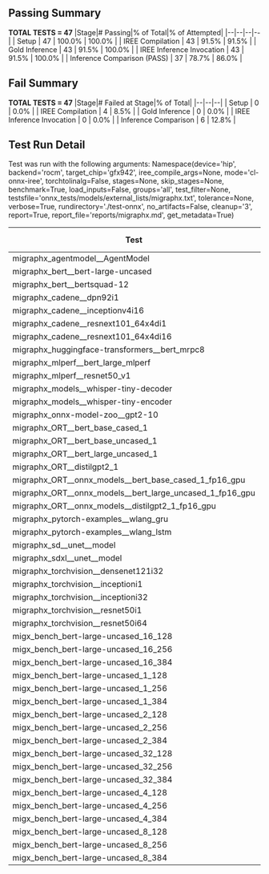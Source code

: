 ## Passing Summary

**TOTAL TESTS = 47**
|Stage|# Passing|% of Total|% of Attempted|
|--|--|--|--|
| Setup | 47 | 100.0% | 100.0% |
| IREE Compilation | 43 | 91.5% | 91.5% |
| Gold Inference | 43 | 91.5% | 100.0% |
| IREE Inference Invocation | 43 | 91.5% | 100.0% |
| Inference Comparison (PASS) | 37 | 78.7% | 86.0% |
## Fail Summary

**TOTAL TESTS = 47**
|Stage|# Failed at Stage|% of Total|
|--|--|--|
| Setup | 0 | 0.0% |
| IREE Compilation | 4 | 8.5% |
| Gold Inference | 0 | 0.0% |
| IREE Inference Invocation | 0 | 0.0% |
| Inference Comparison | 6 | 12.8% |
## Test Run Detail
Test was run with the following arguments:
Namespace(device='hip', backend='rocm', target_chip='gfx942', iree_compile_args=None, mode='cl-onnx-iree', torchtolinalg=False, stages=None, skip_stages=None, benchmark=True, load_inputs=False, groups='all', test_filter=None, testsfile='onnx_tests/models/external_lists/migraphx.txt', tolerance=None, verbose=True, rundirectory='./test-onnx', no_artifacts=False, cleanup='3', report=True, report_file='reports/migraphx.md', get_metadata=True)

| Test | Exit Status | Mean Benchmark Time (ms) | Notes |
|--|--|--|--|
| migraphx_agentmodel__AgentModel | Numerics | 1.980922591063263 | |
| migraphx_bert__bert-large-uncased | PASS | 18.9606168843294 | |
| migraphx_bert__bertsquad-12 | compilation | None | |
| migraphx_cadene__dpn92i1 | PASS | 5.433692383883017 | |
| migraphx_cadene__inceptionv4i16 | PASS | 29.396697966957515 | |
| migraphx_cadene__resnext101_64x4di1 | PASS | 6.293902556366592 | |
| migraphx_cadene__resnext101_64x4di16 | PASS | 30.013172814506106 | |
| migraphx_huggingface-transformers__bert_mrpc8 | PASS | 6.99645289060085 | |
| migraphx_mlperf__bert_large_mlperf | Numerics | 28.468939335240666 | |
| migraphx_mlperf__resnet50_v1 | PASS | 4.775814909372866 | |
| migraphx_models__whisper-tiny-decoder | PASS | 44.35135140253502 | |
| migraphx_models__whisper-tiny-encoder | Numerics | 47.02733166696918 | |
| migraphx_onnx-model-zoo__gpt2-10 | compilation | None | |
| migraphx_ORT__bert_base_cased_1 | PASS | 107.20635399809993 | |
| migraphx_ORT__bert_base_uncased_1 | PASS | 110.1750629105871 | |
| migraphx_ORT__bert_large_uncased_1 | PASS | 453.4684656634151 | |
| migraphx_ORT__distilgpt2_1 | PASS | 60.15245636646998 | |
| migraphx_ORT__onnx_models__bert_base_cased_1_fp16_gpu | Numerics | 61.5429183006089 | |
| migraphx_ORT__onnx_models__bert_large_uncased_1_fp16_gpu | Numerics | 239.90368334084954 | |
| migraphx_ORT__onnx_models__distilgpt2_1_fp16_gpu | Numerics | 33.8999562710154 | |
| migraphx_pytorch-examples__wlang_gru | PASS | 17.3392115869478 | |
| migraphx_pytorch-examples__wlang_lstm | PASS | 9.098012797180706 | |
| migraphx_sd__unet__model | import_model | None | |
| migraphx_sdxl__unet__model | import_model | None | |
| migraphx_torchvision__densenet121i32 | PASS | 18.043594709478132 | |
| migraphx_torchvision__inceptioni1 | PASS | 4.903327489555781 | |
| migraphx_torchvision__inceptioni32 | PASS | 28.079694797440123 | |
| migraphx_torchvision__resnet50i1 | PASS | 3.5724294541972266 | |
| migraphx_torchvision__resnet50i64 | PASS | 20.774974307962967 | |
| migx_bench_bert-large-uncased_16_128 | PASS | 25.811729791723646 | |
| migx_bench_bert-large-uncased_16_256 | PASS | 37.60045149829239 | |
| migx_bench_bert-large-uncased_16_384 | PASS | 57.96026149376606 | |
| migx_bench_bert-large-uncased_1_128 | PASS | 12.253512235386578 | |
| migx_bench_bert-large-uncased_1_256 | PASS | 12.40485999290695 | |
| migx_bench_bert-large-uncased_1_384 | PASS | 18.985860087480898 | |
| migx_bench_bert-large-uncased_2_128 | PASS | 12.50346257681182 | |
| migx_bench_bert-large-uncased_2_256 | PASS | 18.959874757104092 | |
| migx_bench_bert-large-uncased_2_384 | PASS | 19.694314627149314 | |
| migx_bench_bert-large-uncased_32_128 | PASS | 36.684842950770665 | |
| migx_bench_bert-large-uncased_32_256 | PASS | 71.99631954620902 | |
| migx_bench_bert-large-uncased_32_384 | PASS | 113.38814100599848 | |
| migx_bench_bert-large-uncased_4_128 | PASS | 73.0258292892973 | |
| migx_bench_bert-large-uncased_4_256 | PASS | 19.895014381368778 | |
| migx_bench_bert-large-uncased_4_384 | PASS | 23.723075864836574 | |
| migx_bench_bert-large-uncased_8_128 | PASS | 19.96520682725878 | |
| migx_bench_bert-large-uncased_8_256 | PASS | 26.465783527075672 | |
| migx_bench_bert-large-uncased_8_384 | PASS | 33.20456645728665 | |
